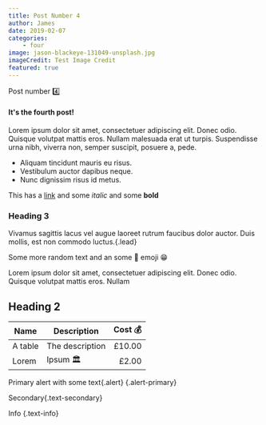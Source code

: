 ```yaml
---
title: Post Number 4
author: James
date: 2019-02-07
categories: 
    - four
image: jason-blackeye-131049-unsplash.jpg
imageCredit: Test Image Credit
featured: true
---
```

Post number 4️⃣

#### It's the fourth post!

Lorem ipsum dolor sit amet, consectetuer adipiscing elit. Donec odio. Quisque volutpat mattis eros. Nullam malesuada erat ut turpis. Suspendisse urna nibh, viverra non, semper suscipit, posuere a, pede.

- Aliquam tincidunt mauris eu risus.
- Vestibulum auctor dapibus neque.
- Nunc dignissim risus id metus.

This has a [link](#)</a> and some *italic* and some **bold**

### Heading 3

Vivamus sagittis lacus vel augue laoreet rutrum faucibus dolor auctor. Duis mollis, est non commodo luctus.{.lead}

Some more random text and an some 🍒 emoji 😁

Lorem ipsum dolor sit amet, consectetuer adipiscing elit. Donec odio. Quisque volutpat mattis eros. Nullam 

## Heading 2

| Name | Description | Cost 💰 |
| --- | --- | ---: |
| A table | The description | £10.00 |
| Lorem | Ipsum 🏛 | £2.00 |

Primary alert with some text{.alert} {.alert-primary} 

Secondary{.text-secondary} 

Info {.text-info} 